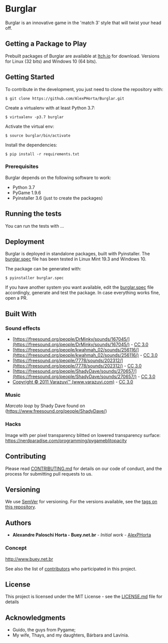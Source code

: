 # Burglar
Burglar is an innovative game in the 'match 3' style that will twist your head off.

## Getting a Package to Play

Prebuilt packages of Burglar are available at [Itch.io](https://bueybr.itch.io/burglar) for download. Versions for Linux (32 bits) and Windows 10 (64 bits).

## Getting Started

To contribute in the development, you just need to clone the repository with:
```
$ git clone https://github.com/AlexPHorta/Burglar.git
```
Create a virtualenv with at least Python 3.7:
```
$ virtualenv -p3.7 burglar
```
Activate the virtual env:
```
$ source burglar/bin/activate
```
Install the dependencies:
```
$ pip install -r requirements.txt
```
### Prerequisites

Burglar depends on the following software to work:

* Python 3.7
* PyGame 1.9.6
* Pyinstaller 3.6 (just to create the packages)

## Running the tests

You can run the tests with ...

## Deployment

Burglar is deployed in standalone packages, built with Pyinstaller. The [burglar.spec](burglar.spec) file has been tested in Linux Mint 19.3 and Windows 10.

The package can be generated with:

```
$ pyinstaller burglar.spec
```

If you have another system you want available, edit the [burglar.spec](burglar.spec) file accordingly, generate and test the package. In case everything works fine, open a PR.

## Built With

### Sound effects
* [https://freesound.org/people/DrMinky/sounds/167045/](https://freesound.org/people/DrMinky/sounds/167045/) - [CC 3.0](https://creativecommons.org/licenses/by/3.0/)
* [https://freesound.org/people/kwahmah_02/sounds/256116/](https://freesound.org/people/kwahmah_02/sounds/256116/) - [CC 3.0](https://creativecommons.org/publicdomain/zero/1.0/)
* [https://freesound.org/people/7778/sounds/202312/](https://freesound.org/people/7778/sounds/202312/) - [CC 3.0](https://creativecommons.org/publicdomain/zero/1.0/)
* [https://freesound.org/people/ShadyDave/sounds/270657/](https://freesound.org/people/ShadyDave/sounds/270657/) - [CC 3.0](https://creativecommons.org/licenses/by/3.0/)
* [Copyright © 2011 Varazuvi™ (www.varazuvi.com)](https://freesound.org/people/Soughtaftersounds/sounds/145438/) - [CC 3.0](https://creativecommons.org/licenses/by/3.0/)

### Music
*Marcato loop* by Shady Dave found on (https://www.freesound.org/people/ShadyDave/)

### Hacks
Image with per pixel transparency blitted on lowered transparency surface: https://nerdparadise.com/programming/pygameblitopacity

## Contributing

Please read [CONTRIBUTING.md](https://gist.github.com/PurpleBooth/b24679402957c63ec426) for details on our code of conduct, and the process for submitting pull requests to us.

## Versioning

We use [SemVer](http://semver.org/) for versioning. For the versions available, see the [tags on this repository](https://github.com/your/project/tags).

## Authors

* **Alexandre Paloschi Horta - Buey.net.br** - *Initial work* - [AlexPHorta](https://github.com/AlexPHorta)

### Concept
http://www.buey.net.br

See also the list of [contributors](https://github.com/Burglar/contributors) who participated in this project.

## License

This project is licensed under the MIT License - see the [LICENSE.md](LICENSE.md) file for details

## Acknowledgments

* Guido, the guys from Pygame;
* My wife, Thays, and my daughters, Bárbara and Lavínia.
